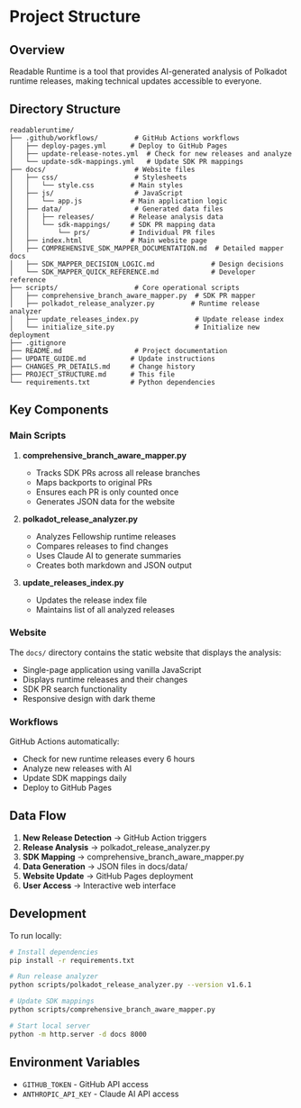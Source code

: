 # Project Structure

## Overview
Readable Runtime is a tool that provides AI-generated analysis of Polkadot runtime releases, making technical updates accessible to everyone.

## Directory Structure

```
readableruntime/
├── .github/workflows/         # GitHub Actions workflows
│   ├── deploy-pages.yml      # Deploy to GitHub Pages
│   ├── update-release-notes.yml  # Check for new releases and analyze
│   └── update-sdk-mappings.yml   # Update SDK PR mappings
├── docs/                      # Website files
│   ├── css/                   # Stylesheets
│   │   └── style.css         # Main styles
│   ├── js/                    # JavaScript
│   │   └── app.js            # Main application logic
│   ├── data/                  # Generated data files
│   │   ├── releases/         # Release analysis data
│   │   └── sdk-mappings/     # SDK PR mapping data
│   │       └── prs/          # Individual PR files
│   ├── index.html            # Main website page
│   ├── COMPREHENSIVE_SDK_MAPPER_DOCUMENTATION.md  # Detailed mapper docs
│   ├── SDK_MAPPER_DECISION_LOGIC.md              # Design decisions
│   └── SDK_MAPPER_QUICK_REFERENCE.md             # Developer reference
├── scripts/                   # Core operational scripts
│   ├── comprehensive_branch_aware_mapper.py  # SDK PR mapper
│   ├── polkadot_release_analyzer.py         # Runtime release analyzer
│   ├── update_releases_index.py              # Update release index
│   └── initialize_site.py                    # Initialize new deployment
├── .gitignore
├── README.md                  # Project documentation
├── UPDATE_GUIDE.md           # Update instructions
├── CHANGES_PR_DETAILS.md     # Change history
├── PROJECT_STRUCTURE.md      # This file
└── requirements.txt          # Python dependencies
```

## Key Components

### Main Scripts

1. **comprehensive_branch_aware_mapper.py**
   - Tracks SDK PRs across all release branches
   - Maps backports to original PRs
   - Ensures each PR is only counted once
   - Generates JSON data for the website

2. **polkadot_release_analyzer.py**
   - Analyzes Fellowship runtime releases
   - Compares releases to find changes
   - Uses Claude AI to generate summaries
   - Creates both markdown and JSON output

3. **update_releases_index.py**
   - Updates the release index file
   - Maintains list of all analyzed releases

### Website

The `docs/` directory contains the static website that displays the analysis:
- Single-page application using vanilla JavaScript
- Displays runtime releases and their changes
- SDK PR search functionality
- Responsive design with dark theme

### Workflows

GitHub Actions automatically:
- Check for new runtime releases every 6 hours
- Analyze new releases with AI
- Update SDK mappings daily
- Deploy to GitHub Pages

## Data Flow

1. **New Release Detection** → GitHub Action triggers
2. **Release Analysis** → polkadot_release_analyzer.py
3. **SDK Mapping** → comprehensive_branch_aware_mapper.py  
4. **Data Generation** → JSON files in docs/data/
5. **Website Update** → GitHub Pages deployment
6. **User Access** → Interactive web interface

## Development

To run locally:
```bash
# Install dependencies
pip install -r requirements.txt

# Run release analyzer
python scripts/polkadot_release_analyzer.py --version v1.6.1

# Update SDK mappings
python scripts/comprehensive_branch_aware_mapper.py

# Start local server
python -m http.server -d docs 8000
```

## Environment Variables

- `GITHUB_TOKEN` - GitHub API access
- `ANTHROPIC_API_KEY` - Claude AI API access